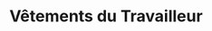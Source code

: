 ---
title: "Vêtements du Travailleur"
url: /mont-laurier/vetements-du-travailleur/
shop: clothes
---